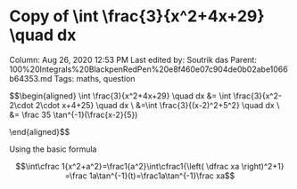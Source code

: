 # Copy of \int \frac{3}{x^2+4x+29} \quad dx

Column: Aug 26, 2020 12:53 PM
Last edited by: Soutrik das
Parent: 100%20Integrals%20BlackpenRedPen%20e8f460e07c904de0b02abe1066b64353.md
Tags: maths, question

$$\begin{aligned}
\int \frac{3}{x^2+4x+29} \quad dx &= \int \frac{3}{x^2-2\cdot 2\cdot x+4+25} \quad dx \\
&=\int \frac{3}{(x-2)^2+5^2} \quad dx \\
&= \frac 35 \tan^{-1}(\frac{x-2}{5})

\end{aligned}$$

Using the basic formula

$$\int\cfrac 1{x^2+a^2}=\frac1{a^2}\int\cfrac1{\left( \dfrac xa \right)^2+1} =\frac 1a\tan^{-1}(t)=\frac1a\tan^{-1}\frac xa$$